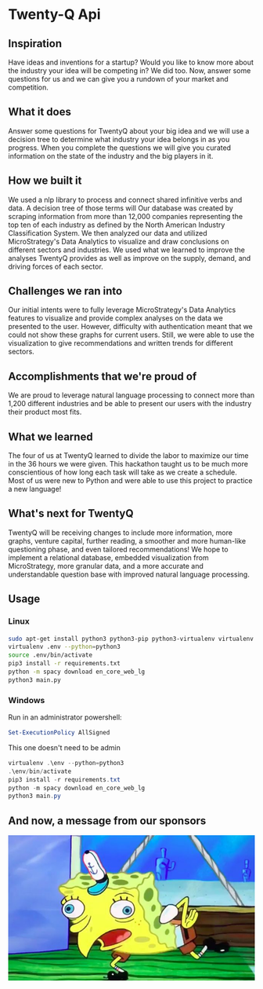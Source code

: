 # Twenty-Q Api

## Inspiration
Have ideas and inventions for a startup? Would you like to know more about the industry your idea will be competing in? We did too. Now, answer some questions for us and we can give you a rundown of your market and competition.

## What it does
Answer some questions for TwentyQ about your big idea and we will use a decision tree to determine what industry your idea belongs in as you progress. When you complete the questions we will give you curated information on the state of the industry and the big players in it.

## How we built it
We used a nlp library to process and connect shared infinitive verbs and data. A decision tree of those terms will Our database was created by scraping information from more than 12,000 companies representing the top ten of each industry as defined by the North American Industry Classification System. We then analyzed our data and utilized MicroStrategy's Data Analytics to visualize and draw conclusions on different sectors and industries. We used what we learned to improve the analyses TwentyQ provides as well as improve on the supply, demand, and driving forces of each sector.

## Challenges we ran into
Our initial intents were to fully leverage MicroStrategy's Data Analytics features to visualize and provide complex analyses on the data we presented to the user. However, difficulty with authentication meant that we could not show these graphs for current users. Still, we were able to use the visualization to give recommendations and written trends for different sectors.

## Accomplishments that we're proud of
We are proud to leverage natural language processing to connect more than 1,200 different industries and be able to present our users with the industry their product most fits.

## What we learned
The four of us at TwentyQ learned to divide the labor to maximize our time in the 36 hours we were given. This hackathon taught us to be much more conscientious of how long each task will take as we create a schedule. Most of us were new to Python and were able to use this project to practice a new language!

## What's next for TwentyQ
TwentyQ will be receiving changes to include more information, more graphs, venture capital, further reading, a smoother and more human-like questioning phase, and even tailored recommendations! We hope to implement a relational database, embedded visualization from MicroStrategy, more granular data, and a more accurate and understandable question base with improved natural language processing.

## Usage

### Linux

```bash
sudo apt-get install python3 python3-pip python3-virtualenv virtualenv
virtualenv .env --python=python3
source .env/bin/activate
pip3 install -r requirements.txt
python -m spacy download en_core_web_lg
python3 main.py
```

### Windows

Run in an administrator powershell:

```powershell
Set-ExecutionPolicy AllSigned
```

This one doesn't need to be admin

```powershell
virtualenv .\env --python=python3
.\env/bin/activate
pip3 install -r requirements.txt
python -m spacy download en_core_web_lg
python3 main.py
```

## And now, a message from our sponsors

![spongebob](spongebob.jpg)
